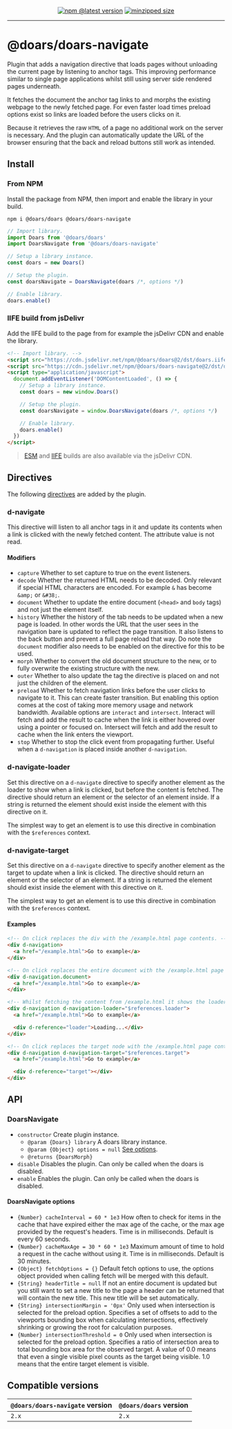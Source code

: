 <div align="center">

[![npm @latest version](https://img.shields.io/npm/v/@doars/doars-navigate.svg?label=Version&style=flat-square&maxAge=86400)](https://www.npmjs.com/package/@doars/doars-navigate)
[![minzipped size](https://img.shields.io/bundlephobia/minzip/@doars/doars-navigate?label=Size&style=flat-square&maxAge=86400)](https://www.npmjs.com/package/@doars/doars-navigate)

</div>

<hr/>

# @doars/doars-navigate

Plugin that adds a navigation directive that loads pages without unloading the current page by listening to anchor tags. This improving performance similar to single page applications whilst still using server side rendered pages underneath.

It fetches the document the anchor tag links to and morphs the existing webpage to the newly fetched page. For even faster load times preload options exist so links are loaded before the users clicks on it.

Because it retrieves the raw `HTML` of a page no additional work on the server is necessary. And the plugin can automatically update the URL of the browser ensuring that the back and reload buttons still work as intended.

## Install

### From NPM

Install the package from NPM, then import and enable the library in your build.

```
npm i @doars/doars @doars/doars-navigate
```

```JavaScript
// Import library.
import Doars from '@doars/doars'
import DoarsNavigate from '@doars/doars-navigate'

// Setup a library instance.
const doars = new Doars()

// Setup the plugin.
const doarsNavigate = DoarsNavigate(doars /*, options */)

// Enable library.
doars.enable()
```

### IIFE build from jsDelivr

Add the IIFE build to the page from for example the jsDelivr CDN and enable the
library.

```HTML
<!-- Import library. -->
<script src="https://cdn.jsdelivr.net/npm/@doars/doars@2/dst/doars.iife.js"></script>
<script src="https://cdn.jsdelivr.net/npm/@doars/doars-navigate@2/dst/doars-navigate.iife.js"></script>
<script type="application/javascript">
  document.addEventListener('DOMContentLoaded', () => {
    // Setup a library instance.
    const doars = new window.Doars()

    // Setup the plugin.
    const doarsNavigate = window.DoarsNavigate(doars /*, options */)

    // Enable library.
    doars.enable()
  })
</script>
```

> [ESM](https://cdn.jsdelivr.net/npm/@doars/doars-navigate@2/dst/doars-navigate.esm.js)
> and
> [IIFE](https://cdn.jsdelivr.net/npm/@doars/doars-navigate@2/dst/doars-navigate.iife.js)
> builds are also available via the jsDelivr CDN.

## Directives

The following
[directives](https://github.com/doars/doars/tree/main/packages/doars#directives)
are added by the plugin.

### d-navigate

This directive will listen to all anchor tags in it and update its contents when a link is clicked with the newly fetched content. The attribute value is not read.

#### Modifiers

- `capture` Whether to set capture to true on the event listeners.
- `decode` Whether the returned HTML needs to be decoded. Only relevant if special HTML characters are encoded. For example `&` has become `&amp;` or `&#38;`.
- `document` Whether to update the entire document (`<head>` and `body` tags) and not just the element itself.
- `history` Whether the history of the tab needs to be updated when a new page is loaded. In other words the URL that the user sees in the navigation bare is updated to reflect the page transition. It also listens to the back button and prevent a full page reload that way. Do note the `document` modifier also needs to be enabled on the directive for this to be used.
- `morph` Whether to convert the old document structure to the new, or to fully overwrite the existing structure with the new.
- `outer` Whether to also update the tag the directive is placed on and not just the children of the element.
- `preload` Whether to fetch navigation links before the user clicks to navigate to it. This can create faster transition. But enabling this option comes at the cost of taking more memory usage and network bandwidth. Available options are `interact` and `intersect`. Interact will fetch and add the result to cache when the link is either hovered over using a pointer or focused on. Intersect will fetch and add the result to cache when the link enters the viewport.
- `stop` Whether to stop the click event from propagating further. Useful when a `d-navigation` is placed inside another `d-navigation`.

### d-navigate-loader

Set this directive on a `d-navigate` directive to specify another element as the loader to show when a link is clicked, but before the content is fetched. The directive should return an element or the selector of an element inside. If a string is returned the element should exist inside the element with this directive on it.

The simplest way to get an element is to use this directive in combination with the `$references` context.

### d-navigate-target

Set this directive on a `d-navigate` directive to specify another element as the target to update when a link is clicked. The directive should return an element or the selector of an element. If a string is returned the element should exist inside the element with this directive on it.

The simplest way to get an element is to use this directive in combination with the `$references` context.

#### Examples

```HTML
<!-- On click replaces the div with the /example.html page contents. -->
<div d-navigation>
  <a href="/example.html">Go to example</a>
</div>
```

```HTML
<!-- On click replaces the entire document with the /example.html page contents. -->
<div d-navigation.document>
  <a href="/example.html">Go to example</a>
</div>
```

```HTML
<!-- Whilst fetching the content from /example.html it shows the loader. -->
<div d-navigation d-navigation-loader="$references.loader">
  <a href="/example.html">Go to example</a>

  <div d-reference="loader">Loading...</div>
</div>
```

```HTML
<!-- On click replaces the target node with the /example.html page contents. -->
<div d-navigation d-navigation-target="$references.target">
  <a href="/example.html">Go to example</a>

  <div d-reference="target"></div>
</div>
```

## API

### DoarsNavigate

- `constructor` Create plugin instance.
  - `@param {Doars} library` A doars library instance.
  - `@param {Object} options = null` [See options](#doarsnavigate-options).
  - `@returns {DoarsMorph}`
- `disable` Disables the plugin. Can only be called when the doars is disabled.
- `enable` Enables the plugin. Can only be called when the doars is disabled.

#### DoarsNavigate options

- `{Number} cacheInterval = 60 * 1e3` How often to check for items in the cache that have expired either the max age of the cache, or the max age provided by the request's headers. Time is in milliseconds. Default is every 60 seconds.
- `{Number} cacheMaxAge = 30 * 60 * 1e3` Maximum amount of time to hold a request in the cache without using it. Time is in milliseconds. Default is 30 minutes.
- `{Object} fetchOptions = {}` Default fetch options to use, the options object provided when calling fetch will be merged with this default.
- `{String} headerTitle = null` If not an entire document is updated but you still want to set a new title to the page a header can be returned that will contain the new title. This new title will be set automatically.
- `{String} intersectionMargin = '0px'` Only used when intersection is selected for the preload option. Specifies a set of offsets to add to the viewports bounding box when calculating intersections, effectively shrinking or growing the root for calculation purposes.
- `{Number} intersectionThreshold = 0` Only used when intersection is selected for the preload option. Specifies a ratio of intersection area to total bounding box area for the observed target. A value of 0.0 means that even a single visible pixel counts as the target being visible. 1.0 means that the entire target element is visible.

## Compatible versions

| `@doars/doars-navigate` version | `@doars/doars` version |
| ------------------------------- | ---------------------- |
| `2.x`                           | `2.x`                  |
